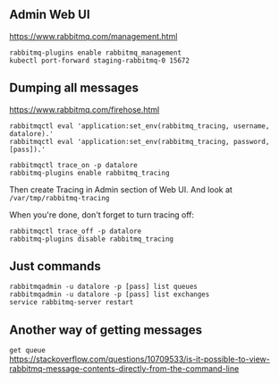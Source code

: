 ## Admin Web UI
https://www.rabbitmq.com/management.html
```
rabbitmq-plugins enable rabbitmq_management
kubectl port-forward staging-rabbitmq-0 15672
```

## Dumping all messages
https://www.rabbitmq.com/firehose.html
```
rabbitmqctl eval 'application:set_env(rabbitmq_tracing, username, datalore).'
rabbitmqctl eval 'application:set_env(rabbitmq_tracing, password, [pass]).'

rabbitmqctl trace_on -p datalore
rabbitmq-plugins enable rabbitmq_tracing
```

Then create Tracing in Admin section of Web UI. And look at `/var/tmp/rabbitmq-tracing`

When you're done, don't forget to turn tracing off:
```
rabbitmqctl trace_off -p datalore
rabbitmq-plugins disable rabbitmq_tracing
```

## Just commands
```
rabbitmqadmin -u datalore -p [pass] list queues
rabbitmqadmin -u datalore -p [pass] list exchanges
service rabbitmq-server restart
```

## Another way of getting messages
`get queue`  
https://stackoverflow.com/questions/10709533/is-it-possible-to-view-rabbitmq-message-contents-directly-from-the-command-line
